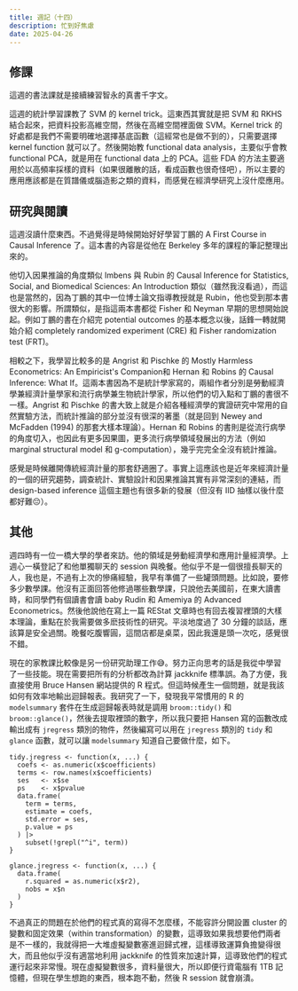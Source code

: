 ```yaml
---
title: 週記（十四）
description: 忙到好焦慮
date: 2025-04-26
---
```


## 修課

這週的書法課就是接續練習智永的真書千字文。

這週的統計學習課教了 SVM 的 kernel trick。這東西其實就是把 SVM 和 RKHS 結合起來，把資料投影高維空間，然後在高維空間裡面做 SVM。Kernel trick 的好處都是我們不需要明確地選擇基底函數（這經常也是做不到的），只需要選擇 kernel function 就可以了。然後開始教 functional data analysis，主要似乎會教 functional PCA，就是用在 functional data 上的 PCA。這些 FDA 的方法主要適用於以高頻率採樣的資料（如果很離散的話，看成函數也很奇怪吧），所以主要的應用應該都是在質譜儀或腦造影之類的資料，而感覺在經濟學研究上沒什麼應用。

## 研究與閱讀

這週沒讀什麼東西。不過覺得是時候開始好好學習丁鵬的 A First Course in Causal Inference 了。這本書的內容是從他在 Berkeley 多年的課程的筆記整理出來的。

他切入因果推論的角度類似 Imbens 與 Rubin 的 Causal Inference for Statistics, Social, and Biomedical Sciences: An Introduction 類似（雖然我沒看過），而這也是當然的，因為丁鵬的其中一位博士論文指導教授就是 Rubin，他也受到那本書很大的影響。所謂類似，是指這兩本書都從 Fisher 和 Neyman 早期的思想開始說起。例如丁鵬的書在介紹完 potential outcomes 的基本概念以後，話鋒一轉就開始介紹 completely randomized experiment (CRE) 和 Fisher randomization test (FRT)。

相較之下，我學習比較多的是 Angrist 和 Pischke 的 Mostly Harmless Econometrics: An Empiricist's Companion和 Hernan 和 Robins 的 Causal Inference: What If。這兩本書因為不是統計學家寫的，兩組作者分別是勞動經濟學兼經濟計量學家和流行病學兼生物統計學家，所以他們的切入點和丁鵬的書很不一樣。Angrist 和 Pischke 的書大致上就是介紹各種經濟學的實證研究中常用的自然實驗方法，而統計推論的部分並沒有很深的著墨（就是回到 Newey and McFadden (1994) 的那套大樣本理論）。Hernan 和 Robins 的書則是從流行病學的角度切入，也因此有更多因果圖，更多流行病學領域發展出的方法（例如 marginal structural model 和 g-computation），幾乎完完全全沒有統計推論。

感覺是時候離開傳統經濟計量的那套舒適圈了。事實上這應該也是近年來經濟計量的一個的研究趨勢，調查統計、實驗設計和因果推論其實有非常深刻的連結，而 design-based inference 這個主題也有很多新的發展（但沒有 IID 抽樣以後什麼都好難😔）。

## 其他

週四時有一位一橋大學的學者來訪。他的領域是勞動經濟學和應用計量經濟學。上週心一橫登記了和他單獨聊天的 session 與晚餐。他似乎不是一個很擅長聊天的人，我也是，不過有上次的慘痛經驗，我早有準備了一些罐頭問題。比如說，要修多少數學課。他沒有正面回答他修過哪些數學課，只說他去美國前，在東大讀書時，和同學們有個讀書會讀 baby Rudin 和 Amemiya 的 Advanced Econometrics。然後他說他在寫上一篇 REStat 文章時也有回去複習裡頭的大樣本理論，重點在於我需要做多麽技術性的研究。平淡地度過了 30 分鐘的談話，應該算是安全過關。晚餐吃腹響圓，這間店都是桌菜，因此我還是頭一次吃，感覺很不錯。

現在的家教課比較像是另一份研究助理工作😅。努力正向思考的話是我從中學習了一些技能。現在需要把所有的分析都改為計算 jackknife 標準誤。為了方便，我直接使用 Bruce Hansen 網站提供的 R 程式。但這時候產生一個問題，就是我該如何有效率地輸出迴歸報表。我研究了一下，發現我平常慣用的 R 的 `modelsummary` 套件在生成迴歸報表時就是調用 `broom::tidy()` 和 `broom::glance()`，然後去提取裡頭的數字，所以我只要把 Hansen 寫的函數改成輸出成有 `jregress` 類別的物件，然後編寫可以用在 `jregress` 類別的 `tidy` 和 `glance` 函數，就可以讓 `modelsummary` 知道自己要做什麼，如下。

```
tidy.jregress <- function(x, ...) {
  coefs <- as.numeric(x$coefficients)
  terms <- row.names(x$coefficients)
  ses   <- x$se
  ps    <- x$pvalue
  data.frame(
    term = terms,
    estimate = coefs,
    std.error = ses,
    p.value = ps
  ) |>
    subset(!grepl("^i", term))
}

glance.jregress <- function(x, ...) {
  data.frame(
    r.squared = as.numeric(x$r2),
    nobs = x$n
  )
}
```

不過真正的問題在於他們的程式真的寫得不怎麼樣，不能容許分開設置 cluster 的變數和固定效果（within transformation）的變數，這導致如果我想要他們兩者是不一樣的，我就得把一大堆虛擬變數塞進迴歸式裡，這樣導致運算負擔變得很大，而且他似乎沒有適當地利用 jackknife 的性質來加速計算，這導致他們的程式運行起來非常慢。現在虛擬變數很多，資料量很大，所以即便行資電腦有 1TB 記憶體，但現在學生想跑的東西，根本跑不動，然後 R session 就會崩潰。
